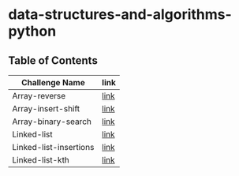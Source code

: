 # data-structures-and-algorithms-python

## Table of Contents

| Challenge Name         | link                                     |
|------------------------|------------------------------------------|
| Array-reverse          | [link](./array-reverse/README.md)        |
| Array-insert-shift     | [link](./array-insert-shift/README.md)   |
| Array-binary-search    | [link](./array-binary-search/README.md)  |
| Linked-list            | [link](linked_list/README.md)            | 
| Linked-list-insertions | [link](linked_list_insertions/README.md) | 
| Linked-list-kth        | [link](linked_list_kth/README.md)        |

